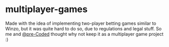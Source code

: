 # multiplayer-games

Made with the idea of implementing two-player betting games similar to Winzo, but it was quite hard to do so, due to regulations and legal stuff. So me and [@pre-Coded](https://github.com/pre-Coded) thought why not keep it as a multiplayer game project :)
